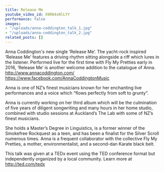 ```yaml
---
title: Release Me
youtube_video_id: X9R84sNlLYY
performance: false
images:
- "/uploads/anna-coddington_talk_1.jpg"
- "/uploads/anna-coddington_talk_2.jpg"
related_posts: []
---
```


Anna Coddington's new single ‘Release Me’. The yacht-rock inspired ‘Release Me’ features a driving rhythm sitting alongside a riff which lures in the listener. Performed live for the first time with Fly My Pretties early in 2016, ‘Release Me’ is another welcome addition to the catalogue of Anna.
http://www.annacoddington.com/
https://www.facebook.com/AnnaCoddingtonMusic

Anna is one of NZ’s finest musicians known for her enchanting live performances and a voice which “flows perfectly from soft to grunty”.

Anna is currently working on her third album which will be the culmination of five years of diligent songwriting and many hours in her home studio, combined with studio sessions at Auckland’s The Lab with some of NZ’s finest musicians.

She holds a Master’s Degree in Linguistics, is a former winner of the Smokefree Rockquest as a teen, and has been a finalist for the Silver Scroll numerous times. Anna is a frequent collaborator with the collective Fly My Pretties, a mother, environmentalist, and a second-dan Karate black belt.

This talk was given at a TEDx event using the TED conference format but independently organized by a local community. Learn more at http://ted.com/tedx
